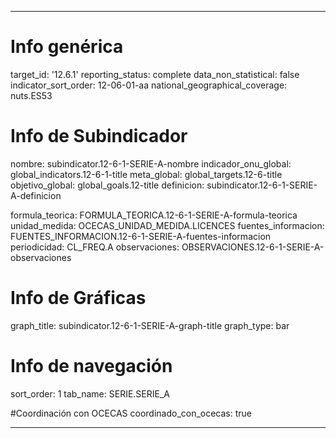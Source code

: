 ---

# Info genérica
target_id: '12.6.1'
reporting_status: complete
data_non_statistical: false
indicator_sort_order: 12-06-01-aa
national_geographical_coverage: nuts.ES53

# Info de Subindicador
nombre: subindicator.12-6-1-SERIE-A-nombre
indicador_onu_global: global_indicators.12-6-1-title
meta_global: global_targets.12-6-title
objetivo_global: global_goals.12-title
definicion: subindicator.12-6-1-SERIE-A-definicion

formula_teorica: FORMULA_TEORICA.12-6-1-SERIE-A-formula-teorica
unidad_medida: OCECAS_UNIDAD_MEDIDA.LICENCES
fuentes_informacion: FUENTES_INFORMACION.12-6-1-SERIE-A-fuentes-informacion
periodicidad: CL_FREQ.A
observaciones: OBSERVACIONES.12-6-1-SERIE-A-observaciones

# Info de Gráficas
graph_title: subindicator.12-6-1-SERIE-A-graph-title
graph_type: bar

# Info de navegación
sort_order: 1
tab_name: SERIE.SERIE_A

#Coordinación con OCECAS
coordinado_con_ocecas: true

---